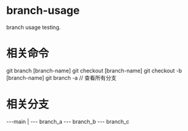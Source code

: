 # branch-usage
branch usage testing.

# 相关命令 
git branch [branch-name]
git checkout [branch-name]
git checkout -b [branch-name]
git branch -a // 查看所有分支

# 相关分支
---main
   |
   --- branch_a
   --- branch_b
   --- branch_c

